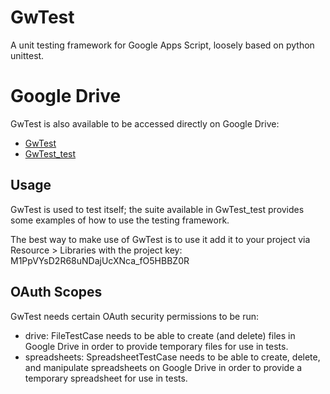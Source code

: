 # GwTest
A unit testing framework for Google Apps Script, loosely based on python unittest.

# Google Drive
GwTest is also available to be accessed directly on Google Drive:

* [GwTest](https://script.google.com/d/1_HM9-h-a94XlfDTnDhzWb1oiQlFs3ZTpNVZ0p_DS0KbDaJ356tQo8KPG/edit?usp=sharing)
* [GwTest_test](https://script.google.com/d/1JuCorrkKzo-vrozrzh8kG1ANpAphS85Yz3_nfC27bC0I7o_x_e41mskx/edit?usp=sharing)

## Usage
GwTest is used to test itself; the suite available in GwTest_test provides some examples of how to use the testing framework.

The best way to make use of GwTest is to use it add it to your project via Resource > Libraries with the project key: M1PpVYsD2R68uNDajUcXNca_fO5HBBZ0R

## OAuth Scopes
GwTest needs certain OAuth security permissions to be run:

* drive: FileTestCase needs to be able to create (and delete) files in Google Drive in order to provide temporary files for use in tests.
* spreadsheets: SpreadsheetTestCase needs to be able to create, delete, and manipulate spreadsheets on Google Drive in order to provide a temporary spreadsheet for use in tests.

